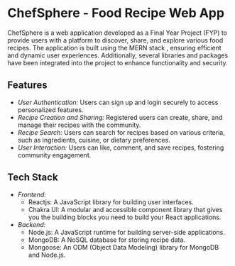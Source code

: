 # ChefSphere - Food Recipe Web App

ChefSphere is a web application developed as a Final Year Project (FYP) to provide users with a platform to discover, share, and explore various food recipes. The application is built using the MERN stack , ensuring efficient and dynamic user experiences. Additionally, several libraries and packages have been integrated into the project to enhance functionality and security.

## Features

- *User Authentication:* Users can sign up and login securely to access personalized features.
- *Recipe Creation and Sharing:* Registered users can create, share, and manage their recipes with the community.
- *Recipe Search:* Users can search for recipes based on various criteria, such as ingredients, cuisine, or dietary preferences.
- *User Interaction:* Users can like, comment, and save recipes, fostering community engagement.

## Tech Stack

- *Frontend:*
  - Reactjs: A JavaScript library for building user interfaces.
  - Chakra UI: A modular and accessible component library that gives you the building blocks you need to build your React applications.  
- *Backend:*
  - Node.js: A JavaScript runtime for building server-side applications.
  - MongoDB: A NoSQL database for storing recipe data.
  - Mongoose: An ODM (Object Data Modeling) library for MongoDB and Node.js.
